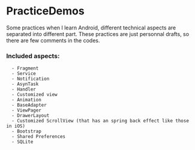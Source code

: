 # PracticeDemos
Some practices when I learn Android, different technical aspects are separated into different part. These practices are just personnal drafts, so there are few comments in the codes.

### Included aspects: ###
```
  - Fragment
  - Service
  - Notification
  - AsynTask
  - Handler 
  - Customized view
  - Animation
  - BaseAdapter
  - ViewPager
  - DrawerLayout
  - Customized ScrollView (that has an spring back effect like those in iOS)
  - Bootstrap
  - Shared Preferences
  - SQLite
```
